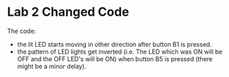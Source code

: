 # Lab 2 Changed Code

The code:

  * the lit LED starts moving in other direction after button B1 is pressed.
  * the pattern of LED lights get inverted (i.e. The LED which was ON will be OFF and the OFF LED's will be ON) when button B5 is pressed (there might be a minor delay).
